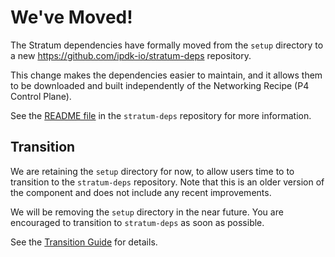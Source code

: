 <!-- markdownlint-disable MD026 -->
# We've Moved!
<!-- markdownlint-enable MD026 -->

The Stratum dependencies have formally moved from the `setup` directory
to a new <https://github.com/ipdk-io/stratum-deps> repository.

This change makes the dependencies easier to maintain, and it allows
them to be downloaded and built independently of the Networking Recipe
(P4 Control Plane).

See the [README file](https://github.com/ipdk-io/stratum-deps/blob/main/README.md)
in the `stratum-deps` repository for more information.

## Transition

We are retaining the `setup` directory for now, to allow users time to
to transition to the `stratum-deps` repository. Note that this is an older
version of the component and does not include any recent improvements.

We will be removing the `setup` directory in the near future.
You are encouraged to transition to `stratum-deps` as soon as possible.

See the
[Transition Guide](https://github.com/ipdk-io/stratum-deps/blob/main/docs/transition-guide.md)
for details.
